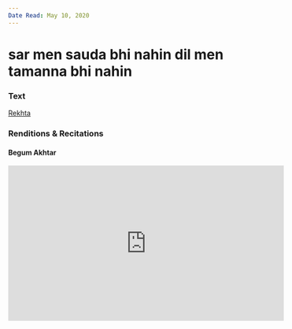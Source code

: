```yaml
---
Date Read: May 10, 2020
---
```


# sar men sauda bhi nahin dil men tamanna bhi nahin 

### Text
[Rekhta](https://www.rekhta.org/ghazals/sar-men-saudaa-bhii-nahiin-dil-men-tamannaa-bhii-nahiin-firaq-gorakhpuri-ghazals?lang=ur)

### Renditions & Recitations

#### Begum Akhtar

<iframe width="560" height="315" src="https://www.youtube.com/embed/YtjBZHH36PA" title="YouTube video player" frameborder="0" allow="accelerometer; autoplay; clipboard-write; encrypted-media; gyroscope; picture-in-picture" allowfullscreen></iframe>

